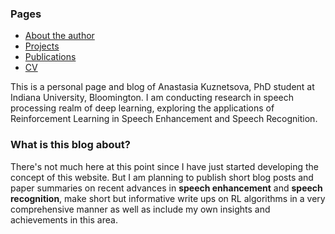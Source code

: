 ### Pages
- [About the author](https://ana-kuznetsova.github.io/about)
- [Projects](https://ana-kuznetsova.github.io/projects)
- [Publications](https://ana-kuznetsova.github.io/pub)
- <a href="a_kuznetsova_cv.pdf">CV</a>

This is a personal page and blog of Anastasia Kuznetsova, PhD student at Indiana University, Bloomington. I am conducting research in speech processing realm of deep learning, exploring the applications of Reinforcement Learning in Speech Enhancement and Speech Recognition.

### What is this blog about?
There's not much here at this point since I have just started developing the concept of this website. But I am planning to publish short blog posts and paper summaries on recent advances in **speech enhancement** and **speech recognition**, make short but informative write ups on RL algorithms in a very comprehensive manner as well as include my own insights and achievements in this area.